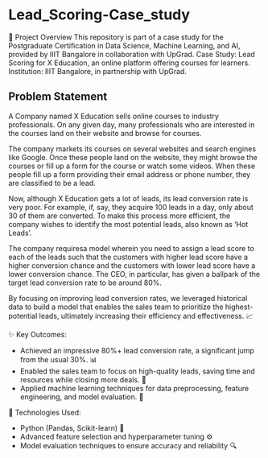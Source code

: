 # Lead_Scoring-Case_study

🎯 Project Overview
This repository is part of a case study for the Postgraduate Certification in Data Science, Machine Learning, and AI, provided by IIIT Bangalore in collaboration with UpGrad.
Case Study: Lead Scoring for X Education, an online platform offering courses for learners.
Institution: IIIT Bangalore, in partnership with UpGrad.

## Problem Statement  
A Company named X Education sells online courses to industry professionals. On any given day, many professionals who are interested in the courses land on their website and browse for courses.

The company markets its courses on several websites and search engines like Google. Once these people land on the website, they might browse the courses or fill up a form for the course or watch some videos. When these people fill up a form providing their email address or phone number, they are classified to be a lead.

Now, although X Education gets a lot of leads, its lead conversion rate is very poor. For example, if, say, they acquire 100 leads in a day, only about 30 of them are converted. To make this process more efficient, the company wishes to identify the most potential leads, also known as ‘Hot Leads’.

The company requiresa model wherein you need to assign a lead score to each of the leads such that the customers with higher lead score have a higher conversion chance and the customers with lower lead score have a lower conversion chance. The CEO, in particular, has given a ballpark of the target lead conversion rate to be around 80%.

By focusing on improving lead conversion rates, we leveraged historical data to build a model that enables the sales team to prioritize the highest-potential leads, ultimately increasing their efficiency and effectiveness. 📈

✨ Key Outcomes:
- Achieved an impressive 80%+ lead conversion rate, a significant jump from the usual 30%. 📊
- Enabled the sales team to focus on high-quality leads, saving time and resources while closing more deals. 💼
- Applied machine learning techniques for data preprocessing, feature engineering, and model evaluation. 🤖

🔧 Technologies Used:
- Python (Pandas, Scikit-learn) 🐍
- Advanced feature selection and hyperparameter tuning ⚙️
- Model evaluation techniques to ensure accuracy and reliability 🔍


